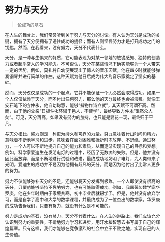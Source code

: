 # 努力与天分
> 论成功的基石

在人生的舞台上，我们常常听到关于努力与天分的讨论。有人认为天分是成功的关键，拥有了天分便拥有了通往成功的捷径；而有人则坚信努力才是打开成功之门的钥匙。然而，在我看来，没有努力，天分不代表什么。

天分，是一种与生俱来的特质，它可能表现为对某一领域的敏锐感知、独特的创造力或者超乎常人的学习能力。不可否认，天分在某些情况下确实能够为一个人带来一定的优势。例如，莫扎特自幼便展现出了惊人的音乐天赋，他在四岁时就能够弹奏钢琴并进行简单的作曲，这种天赋为他日后成为伟大的音乐家奠定了坚实的基础。

然而，天分仅仅是成功的一个起点，它并不能保证一个人必然会取得成功。如果一个人仅仅依赖于天分，而不付出任何努力，那么他的天分最终也会被浪费。就像王安石笔下的方仲永，他自幼聪慧，能够“指物作诗立就”，其天赋不可谓不高。然而，由于他的父亲“日扳仲永环谒于邑人，不使学”，最终导致方仲永“泯然众人矣”。可见，天分再高，如果没有努力的加持，也只能是昙花一现，最终归于平凡。

与天分相比，努力则是一种更为持久和可靠的力量。努力意味着付出时间和精力，意味着不断地学习和进步，意味着在面对困难和挫折时不放弃、不退缩。通过努力，一个人可以不断地提升自己的能力和素质，从而逐渐实现自己的目标和梦想。例如，科学家爱迪生在发明电灯的过程中，经历了无数次的失败。但是，他并没有因此而放弃，而是不断地进行试验和改进，最终成功地发明了电灯，为人类带来了光明。爱迪生的成功并不是因为他拥有超凡的天分，而是因为他付出了比常人更多的努力。

努力不仅能够弥补天分的不足，还能够将天分发挥到极致。一个人即使没有很高的天分，只要他能够坚持不懈地努力，也有可能取得成功。例如，我国著名数学家华罗庚，他在少年时期由于家境贫寒，初中毕业后就辍学了。但是，他并没有放弃学习，而是自学了高中和大学的数学课程，并最终成为了一位杰出的数学家。华罗庚的成功告诉我们，只要有努力，就没有什么是不可能的。

努力是成功的基石，没有努力，天分不代表什么。在人生的道路上，我们应该充分认识到努力的重要性，不断地努力学习和进步，用汗水和智慧去书写属于自己的辉煌篇章。只有这样，我们才能够在竞争激烈的社会中立于不败之地，实现自己的人生价值。